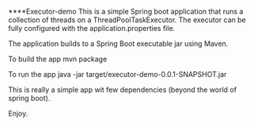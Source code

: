 ****Executor-demo
This is a simple Spring boot application that runs a collection of threads 
on a ThreadPoolTaskExecutor. The executor can be fully configured with the 
application.properties file.

The application builds to a Spring Boot executable jar using Maven.

To build the app
mvn package

To run the app
java -jar target/executor-demo-0.0.1-SNAPSHOT.jar

This is really a simple app wit few dependencies (beyond the world of spring boot).

Enjoy.